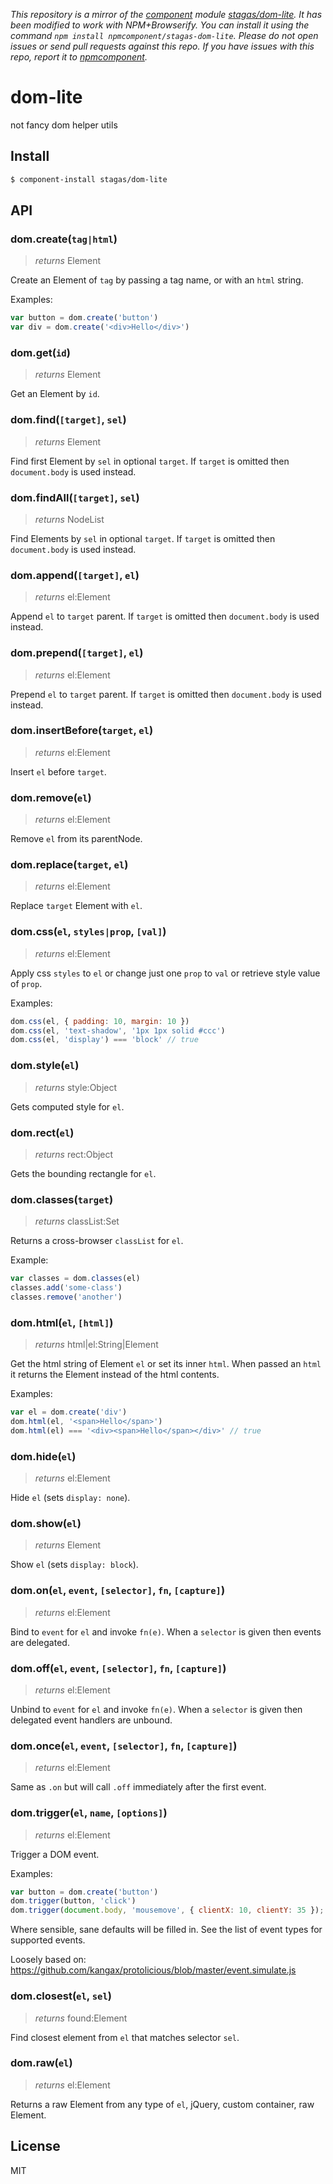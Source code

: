 *This repository is a mirror of the [component](http://component.io) module [stagas/dom-lite](http://github.com/stagas/dom-lite). It has been modified to work with NPM+Browserify. You can install it using the command `npm install npmcomponent/stagas-dom-lite`. Please do not open issues or send pull requests against this repo. If you have issues with this repo, report it to [npmcomponent](https://github.com/airportyh/npmcomponent).*
# dom-lite

not fancy dom helper utils

## Install

```sh
$ component-install stagas/dom-lite
```

## API

### dom.create(`tag|html`)
> _returns_ Element

Create an Element of `tag`
by passing a tag name, or
with an `html` string.

Examples:

```js
var button = dom.create('button')
var div = dom.create('<div>Hello</div>')
```

### dom.get(`id`)
> _returns_ Element

Get an Element by `id`.


### dom.find(`[target]`, `sel`)
> _returns_ Element

Find first Element by `sel` in
optional `target`.
If `target` is omitted then
`document.body` is used instead.


### dom.findAll(`[target]`, `sel`)
> _returns_ NodeList

Find Elements by `sel` in
optional `target`.
If `target` is omitted then
`document.body` is used instead.


### dom.append(`[target]`, `el`)
> _returns_ el:Element

Append `el` to `target` parent.
If `target` is omitted then
`document.body` is used instead.


### dom.prepend(`[target]`, `el`)
> _returns_ el:Element

Prepend `el` to `target` parent.
If `target` is omitted then
`document.body` is used instead.


### dom.insertBefore(`target`, `el`)
> _returns_ el:Element

Insert `el` before `target`.


### dom.remove(`el`)
> _returns_ el:Element

Remove `el` from its parentNode.


### dom.replace(`target`, `el`)
> _returns_ el:Element

Replace `target` Element with `el`.


### dom.css(`el`, `styles|prop`, `[val]`)
> _returns_ el:Element

Apply css `styles` to `el`
or change just one `prop` to `val`
or retrieve style value of `prop`.

Examples:

```js
dom.css(el, { padding: 10, margin: 10 })
dom.css(el, 'text-shadow', '1px 1px solid #ccc')
dom.css(el, 'display') === 'block' // true
```

### dom.style(`el`)
> _returns_ style:Object

Gets computed style for `el`.


### dom.rect(`el`)
> _returns_ rect:Object

Gets the bounding rectangle for `el`.


### dom.classes(`target`)
> _returns_ classList:Set

Returns a cross-browser `classList`
for `el`.

Example:

```js
var classes = dom.classes(el)
classes.add('some-class')
classes.remove('another')
```

### dom.html(`el`, `[html]`)
> _returns_ html|el:String|Element

Get the html string of Element `el`
or set its inner `html`.
When passed an `html` it returns
the Element instead of the html
contents.

Examples:

```js
var el = dom.create('div')
dom.html(el, '<span>Hello</span>')
dom.html(el) === '<div><span>Hello</span></div>' // true
```

### dom.hide(`el`)
> _returns_ el:Element

Hide `el` (sets `display: none`).


### dom.show(`el`)
> _returns_ Element

Show `el` (sets `display: block`).


### dom.on(`el`, `event`, `[selector]`, `fn`, `[capture]`)
> _returns_ el:Element

Bind to `event` for `el` and invoke `fn(e)`.
When a `selector` is given then events are delegated.


### dom.off(`el`, `event`, `[selector]`, `fn`, `[capture]`)
> _returns_ el:Element

Unbind to `event` for `el` and invoke `fn(e)`.
When a `selector` is given then delegated event
handlers are unbound.


### dom.once(`el`, `event`, `[selector]`, `fn`, `[capture]`)
> _returns_ el:Element

Same as `.on` but will call `.off`
immediately after the first event.


### dom.trigger(`el`, `name`, `[options]`)
> _returns_ el:Element

Trigger a DOM event.

Examples:

```js
var button = dom.create('button')
dom.trigger(button, 'click')
dom.trigger(document.body, 'mousemove', { clientX: 10, clientY: 35 });
```

Where sensible, sane defaults will be filled in. See the list of event
types for supported events.

Loosely based on:
https://github.com/kangax/protolicious/blob/master/event.simulate.js

### dom.closest(`el`, `sel`)
> _returns_ found:Element

Find closest element from `el`
that matches selector `sel`.


### dom.raw(`el`)
> _returns_ el:Element

Returns a raw Element from any type of `el`,
jQuery, custom container, raw Element.


## License

MIT
